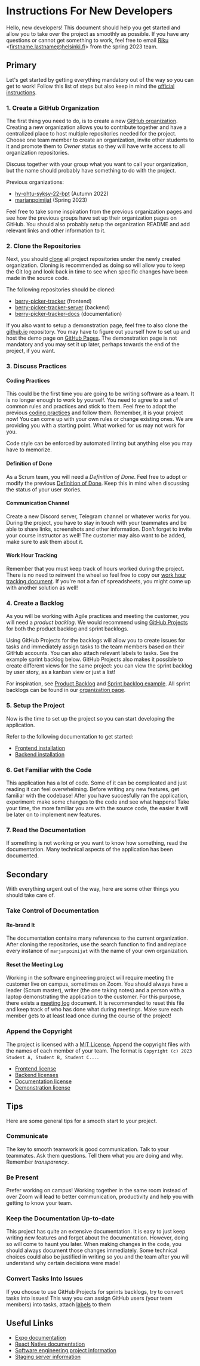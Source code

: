 # Instructions For New Developers

Hello, new developers! This document should help you get started and allow you to take over the project as smoothly as possible. If you have any questions or cannot get something to work, feel free to email [Riku](https://github.com/rikurauhala) \<firstname.lastname@helsinki.fi\> from the spring 2023 team.

## Primary

Let's get started by getting everything mandatory out of the way so you can get to work! Follow this list of steps but also keep in mind the [official instructions](https://github.com/HY-TKTL/TKT20007-Ohjelmistotuotantoprojekti).

### 1. Create a GitHub Organization

The first thing you need to do, is to create a new [GitHub organization](https://docs.github.com/en/organizations/collaborating-with-groups-in-organizations/creating-a-new-organization-from-scratch). Creating a new organization allows you to contribute together and have a centralized place to host multiple repositories needed for the project. Choose one team member to create an organization, invite other students to it and promote them to *Owner* status so they will have write access to all organization repositories.

Discuss together with your group what you want to call your organization, but the name should probably have something to do with the project.

Previous organizations:
- [hy-ohtu-syksy-22-bpt](https://github.com/hy-ohtu-syksy-22-bpt) (Autumn 2022)
- [marjanpoimijat](https://github.com/marjanpoimijat) (Spring 2023)

Feel free to take some inspiration from the previous organization pages and see how the previous groups have set up their organization pages on GitHub. You should also probably setup the organization README and add relevant links and other information to it.

### 2. Clone the Repositories

Next, you should [clone](https://docs.github.com/en/repositories/creating-and-managing-repositories/cloning-a-repository) all project repositories under the newly created organization. Cloning is recommended as doing so will allow you to keep the Git log and look back in time to see when specific changes have been made in the source code.

The following repositories should be cloned:
- [berry-picker-tracker](https://github.com/marjanpoimijat/berry-picker-tracker) (frontend)
- [berry-picker-tracker-server](https://github.com/marjanpoimijat/berry-picker-tracker-server) (backend)
- [berry-picker-tracker-docs](https://github.com/marjanpoimijat/berry-picker-tracker-docs) (documentation)

If you also want to setup a demonstration page, feel free to also clone the [github.io](https://github.com/marjanpoimijat/marjanpoimijat.github.io) repository. You may have to figure out yourself how to set up and host the demo page on [GitHub Pages](https://pages.github.com). The demonstration page is not mandatory and you may set it up later, perhaps towards the end of the project, if you want.

### 3. Discuss Practices

#### Coding Practices

This could be the first time you are going to be writing software as a team. It is no longer enough to work by yourself. You need to agree to a set of common rules and practices and stick to them. Feel free to adopt the previous [coding practices](https://github.com/marjanpoimijat/berry-picker-tracker-docs/blob/main/docs/coding_practices.md) and follow them. Remember, it is your project now! You can come up with your own rules or change existing ones. We are providing you with a starting point. What worked for us may not work for you.

Code style can be enforced by automated linting but anything else you may have to memorize.

#### Definition of Done

As a Scrum team, you will need a *Definition of Done*. Feel free to adopt or modify the previous [Definition of Done](./definition_of_done.md). Keep this in mind when discussing the status of your user stories.

#### Communication Channel

Create a new Discord server, Telegram channel or whatever works for you. During the project, you have to stay in touch with your teammates and be able to share links, screenshots and other information. Don't forget to invite your course instructor as well! The customer may also want to be added, make sure to ask them about it.

#### Work Hour Tracking

Remember that you must keep track of hours worked during the project. There is no need to reinvent the wheel so feel free to copy our [work hour tracking document](https://helsinkifi-my.sharepoint.com/:x:/g/personal/kajy_ad_helsinki_fi/EVqaF5z1-9pBt4fEqOvs6E0B5plAijWjgKxFrGQQqV2kSg?e=Iay2EU). If you're not a fan of spreadsheets, you might come up with another solution as well!

### 4. Create a Backlog

As you will be working with Agile practices and meeting the customer, you will need a *product backlog*. We would recommend using [GitHub Projects](https://docs.github.com/en/issues/planning-and-tracking-with-projects/learning-about-projects/about-projects) for both the product backlog and sprint backlogs.

Using GitHub Projects for the backlogs will allow you to create issues for tasks and immediately assign tasks to the team members based on their GitHub accounts. You can also attach relevant labels to tasks. See the example sprint backlog below. GitHub Projects also makes it possible to create different views for the same project: you can view the sprint backlog by user story, as a kanban view or just a list!

For inspiration, see [Product Backlog](https://github.com/orgs/marjanpoimijat/projects/3/views/1) and [Sprint backlog example](https://github.com/orgs/marjanpoimijat/projects/15/views/3). All sprint backlogs can be found in our [organization page](https://github.com/orgs/marjanpoimijat/projects?query=is%3Aopen).

### 5. Setup the Project

Now is the time to set up the project so you can start developing the application.

Refer to the following documentation to get started:
- [Frontend installation](https://github.com/marjanpoimijat/berry-picker-tracker#installation)
- [Backend installation](https://github.com/marjanpoimijat/berry-picker-tracker-server#installation)

### 6. Get Familiar with the Code

This application has a lot of code. Some of it can be complicated and just reading it can feel overwhelming. Before writing any new features, get familiar with the codebase! After you have succesfully ran the application, experiment: make some changes to the code and see what happens! Take your time, the more familiar you are with the source code, the easier it will be later on to implement new features.

### 7. Read the Documentation

If something is not working or you want to know how something, read the documentation. Many technical aspects of the application has been documented.

## Secondary

With everything urgent out of the way, here are some other things you should take care of.

### Take Control of Documentation

#### Re-brand It

The documentation contains many references to the current organization. After cloning the repositories, use the search function to find and replace every instance of `marjanpoimijat` with the name of your own organization.

#### Reset the Meeting Log

Working in the software engineering project will require meeting the customer live on campus, sometimes on Zoom. You should always have a leader (Scrum master), writer (the one taking notes) and a person with a laptop demonstrating the application to the customer. For this purpose, there exists a [meeting log](./meeting_log.md) document. It is recommended to reset this file and keep track of who has done what during meetings. Make sure each member gets to at least lead once during the course of the project!

### Append the Copyright

The project is licensed with a [MIT License](https://opensource.org/license/mit). Append the copyright files with the names of each member of your team. The format is `Copyright (c) 2023 Student A, Student B, Student C...`.

- [Frontend license](https://github.com/marjanpoimijat/berry-picker-tracker/blob/main/licenses/LICENSE.md)
- [Backend licenses](https://github.com/marjanpoimijat/berry-picker-tracker-server/blob/main/licenses/LICENSE.md)
- [Documentation license](https://github.com/marjanpoimijat/berry-picker-tracker-docs/blob/main/LICENSE.md)
- [Demonstration license](https://github.com/marjanpoimijat/marjanpoimijat.github.io/blob/main/LICENSE)

## Tips

Here are some general tips for a smooth start to your project.

### Communicate

The key to smooth teamwork is good communication. Talk to your teammates. Ask them questions. Tell them what you are doing and why. Remember *transparency*.

### Be Present

Prefer working on campus! Working together in the same room instead of over Zoom will lead to better communication, productivity and help you with getting to know your team.

### Keep the Documentation Up-to-date

This project has quite an extensive documentation. It is easy to just keep writing new features and forget about the documentation. However, doing so will come to haunt you later. When making changes in the code, you should always document those changes immediately. Some technical choices could also be justified in writing so you and the team after you will understand why certain decisions were made!

### Convert Tasks Into Issues

If you choose to use GitHub Projects for sprints backlogs, try to convert tasks into issues! This way you can assign GitHub users (your team members) into tasks, attach [labels](https://docs.github.com/en/issues/using-labels-and-milestones-to-track-work/managing-labels) to them 

## Useful Links

- [Expo documentation](https://docs.expo.dev)
- [React Native documentation](https://reactnative.dev/docs/getting-started)
- [Software engineering project information](https://github.com/HY-TKTL/TKT20007-Ohjelmistotuotantoprojekti)
- [Staging server information](https://github.com/UniversityOfHelsinkiCS/ohtup-staging)

